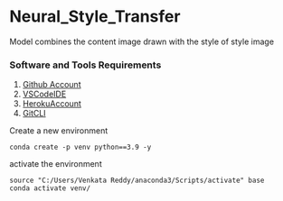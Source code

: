 # Neural_Style_Transfer
Model combines the content image drawn with the style of style image

### Software and Tools Requirements

1. [Github Account](https://github.com)
2. [VSCodeIDE](https://code.visualstudio.com/)
3. [HerokuAccount](https://www.heroku.com/)
4. [GitCLI](https://git-scm.com/downloads)

Create a new environment

```
conda create -p venv python==3.9 -y
```

activate the environment
```
source "C:/Users/Venkata Reddy/anaconda3/Scripts/activate" base
conda activate venv/
```